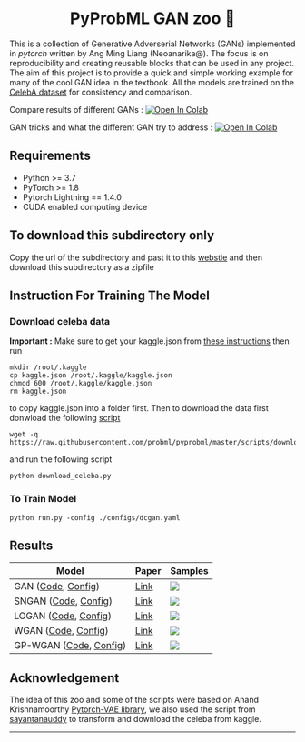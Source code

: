 <h1 align="center">
  <b>PyProbML GAN zoo 🐅 </b><br>
</h1>

This is a collection of Generative Adverserial Networks (GANs) implemented in *pytorch* written by Ang Ming Liang (Neoanarika@).
The  focus is on reproducibility and creating reusable blocks that can be used in any project. The aim of this project is to provide
a quick and simple working example for many of the cool GAN idea in the textbook. All the models are trained on the [CelebA dataset](http://mmlab.ie.cuhk.edu.hk/projects/CelebA.html) for consistency and comparison. 


Compare results of different GANs : 
<a href="https://colab.research.google.com/github/probml/pyprobml/blob/master/gan/gan_compare_results.ipynb" target="_parent"><img src="https://colab.research.google.com/assets/colab-badge.svg" alt="Open In Colab"/></a>


GAN tricks and what the different GAN try to address : <a href="https://colab.research.google.com/github/probml/probml-notebooks/blob/main/notebooks/gan_tricks.ipynb" target="_parent"><img src="https://colab.research.google.com/assets/colab-badge.svg" alt="Open In Colab"/></a>


## Requirements
- Python >= 3.7
- PyTorch >= 1.8
- Pytorch Lightning  == 1.4.0
- CUDA enabled computing device

## To download this subdirectory only 

Copy the url of the subdirectory and past it to this [webstie](https://download-directory.github.io) and then download this subdirectory as a zipfile

## Instruction For Training The Model

### Download celeba data

**Important :** Make sure to get your kaggle.json from [these instructions](https://github.com/Kaggle/kaggle-api#api-credentials) then run 

```
mkdir /root/.kaggle 
cp kaggle.json /root/.kaggle/kaggle.json
chmod 600 /root/.kaggle/kaggle.json
rm kaggle.json
```

to copy kaggle.json into a folder first. Then to download the data first donwload the following [script](https://github.com/probml/pyprobml/blob/master/scripts/download_celeba.py)
```
wget -q https://raw.githubusercontent.com/probml/pyprobml/master/scripts/download_celeba.py
```
and run the following script
```
python download_celeba.py
```

### To Train Model

```
python run.py -config ./configs/dcgan.yaml
```
## Results

| Model                                                                  | Paper                                            | Samples |
|------------------------------------------------------------------------|--------------------------------------------------|---------|
| GAN ([Code][dcgan_code], [Config][dcgan_config])                       |[Link](https://arxiv.org/abs/1406.2661)           |  ![][1] |
| SNGAN ([Code][sngan_code], [Config][sngan_config])                     |[Link](https://arxiv.org/abs/1802.05957)          |  ![][3] |
| LOGAN ([Code][logan_code], [Config][logan_config])                     |[Link](https://arxiv.org/abs/1912.00953)          |  ![][2] |
| WGAN ([Code][wgan_code], [Config][wgan_config])                        |[Link](https://arxiv.org/abs/1701.07875)          |  ![][4] |
| GP-WGAN   ([Code][gp_wgan_code], [Config][gp_wgan_config])             |[Link](https://arxiv.org/pdf/1704.00028.pdf)      |  ![][5] |


## Acknowledgement

The idea of this zoo and some of the scripts were based on Anand Krishnamoorthy [Pytorch-VAE library](https://github.com/AntixK/PyTorch-VAE), we also used the script from [sayantanauddy](https://github.com/sayantanauddy/vae_lightning) to transform and download the celeba from kaggle. 

-----------

[dcgan_code]: https://raw.githubusercontent.com/probml/pyprobml/master/gan/models/dcgan.py
[gp_wgan_code]: https://raw.githubusercontent.com/probml/pyprobml/master/gan/models/gp_wgan.py
[logan_code]: https://raw.githubusercontent.com/probml/pyprobml/master/gan/models/logan.py
[sngan_code]: https://raw.githubusercontent.com/probml/pyprobml/master/gan/models/sngan.py
[wgan_code]: https://github.com/probml/pyprobml/blob/master/gan/models/wgan.py

[dcgan_config]: https://github.com/probml/pyprobml/blob/master/gan/configs/dcgan.yaml
[gp_wgan_config]: https://github.com/probml/pyprobml/blob/master/gan/configs/gp_wgan.yaml
[logan_config]: https://github.com/probml/pyprobml/blob/master/gan/configs/logan.yaml
[sngan_config]: https://github.com/probml/pyprobml/blob/master/gan/configs/sngan.yaml
[wgan_config]: https://github.com/probml/pyprobml/blob/master/gan/configs/wgan.yaml

[1]: https://github.com/probml/pyprobml/blob/master/gan/assets/dcgan.png
[2]: https://github.com/probml/pyprobml/blob/master/gan/assets/logan.png
[3]: https://github.com/probml/pyprobml/blob/master/gan/assets/sngan.png
[4]: https://github.com/probml/pyprobml/blob/master/gan/assets/wgan.png
[5]: https://github.com/probml/pyprobml/blob/master/gan/assets/gp_wgan.png
